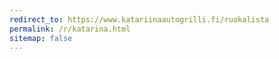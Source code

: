 ```yaml
---
redirect_to: https://www.katariinaautogrilli.fi/ruokalista
permalink: /r/katarina.html
sitemap: false
---
```

